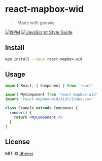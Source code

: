 # react-mapbox-wid

> Made with goowia

[![NPM](https://img.shields.io/npm/v/react-mapbox-wid.svg)](https://www.npmjs.com/package/react-mapbox-wid) [![JavaScript Style Guide](https://img.shields.io/badge/code_style-standard-brightgreen.svg)](https://standardjs.com)

## Install

```bash
npm install --save react-mapbox-wid
```

## Usage

```jsx
import React, { Component } from 'react'

import MyComponent from 'react-mapbox-wid'
import 'react-mapbox-wid/dist/index.css'

class Example extends Component {
  render() {
    return <MyComponent />
  }
}
```

## License

MIT © [dheeyi](https://github.com/dheeyi)
